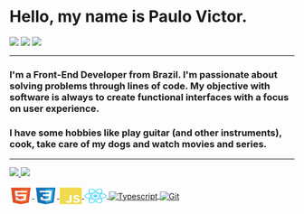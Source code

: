 <h1>Hello, my name is Paulo Victor.</h1> 

<div> 
 <a href="https://www.linkedin.com/in/pvcapuano" target="_blank"><img src="https://img.shields.io/badge/-LinkedIn-%230077B5?style=for-the-badge&logo=linkedin&logoColor=white" target="_blank"></a>    
 <a href="https://discord.gg/3DNWZStNJb" target="_blank"><img src="https://img.shields.io/badge/Discord-7289DA?style=for-the-badge&logo=discord&logoColor=white" target="_blank"></a> 
  <a href = "mailto:pvcapuano@gmail.com"><img src="https://img.shields.io/badge/-Gmail-%23333?style=for-the-badge&logo=gmail&logoColor=white" target="_blank"></a>
  </div>
  
---  

<h3>I'm a Front-End Developer from Brazil. I'm passionate about solving problems through lines of code. My objective with software is always to create functional interfaces with a focus on user experience.</h3>
<h3>I have some hobbies like play guitar (and other instruments), cook, take care of my dogs and watch movies and series.</h3>

---

<div>
  <a href="https://github.com/pvcapuano">
  <img height="150em" src="https://github-readme-stats.vercel.app/api?username=pvcapuano&count_private=true&show_icons=true&theme=tokyonight"/>
  <img height="150em" src="https://github-readme-stats.vercel.app/api/top-langs/?username=pvcapuano&layout=compact&theme=tokyonight"/>
   
</div>
  
<div style="display: inline_block"><br>
  <img align="center" alt="HTML" height="30" width="40" src="https://raw.githubusercontent.com/devicons/devicon/master/icons/html5/html5-original.svg">
  <img align="center" alt="CSS" height="30" width="40" src="https://raw.githubusercontent.com/devicons/devicon/master/icons/css3/css3-original.svg">
  <img align="center" alt="Js" height="30" width="40" src="https://raw.githubusercontent.com/devicons/devicon/master/icons/javascript/javascript-plain.svg">
  <img align="center" alt="React" height="30" width="40" src="https://raw.githubusercontent.com/devicons/devicon/master/icons/react/react-original.svg">
  <img align="center" alt="Typescript" height="30" width="40" src="https://cdn.jsdelivr.net/gh/devicons/devicon/icons/typescript/typescript-original.svg">
  <img align="center" alt="Git" height="30" width="40" src="https://cdn.jsdelivr.net/gh/devicons/devicon/icons/git/git-plain.svg">
</div>
